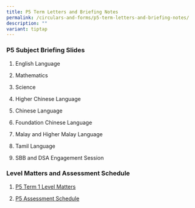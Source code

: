 ```yaml
---
title: P5 Term Letters and Briefing Notes
permalink: /circulars-and-forms/p5-term-letters-and-briefing-notes/
description: ""
variant: tiptap
---
```

<h3>P5 Subject Briefing Slides</h3>
<ol data-tight="true" class="tight">
<li>
<p>English Language</p>
</li>
<li>
<p>Mathematics</p>
</li>
<li>
<p>Science</p>
</li>
<li>
<p>Higher Chinese Language</p>
</li>
<li>
<p>Chinese Language</p>
</li>
<li>
<p>Foundation Chinese Language</p>
</li>
<li>
<p>Malay and Higher Malay Language</p>
</li>
<li>
<p>Tamil Language</p>
</li>
<li>
<p>SBB and DSA Engagement Session</p>
<p></p>
</li>
</ol>
<h3>Level Matters and Assessment Schedule</h3>
<ol data-tight="true" class="tight">
<li>
<p><a href="/files/2025_P5_Term_1_Level_Matters.pdf" rel="noopener noreferrer nofollow" target="_blank">P5 Term 1 Level Matters</a>
</p>
</li>
<li>
<p><a href="/files/P5_Assessment_Schedule__Terms_1___3___Mainstream_students_only_.pdf" rel="noopener noreferrer nofollow" target="_blank">P5 Assessment Schedule</a>
</p>
</li>
</ol>
<p></p>